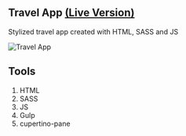 ## Travel App [(Live Version)](https://tadynas.github.io/travel-app/index.html)

Stylized travel app created with HTML, SASS and JS

![Travel App](https://i.imgur.com/cZjNpvL.png)

## Tools

1. HTML
2. SASS
3. JS
4. Gulp
5. cupertino-pane
